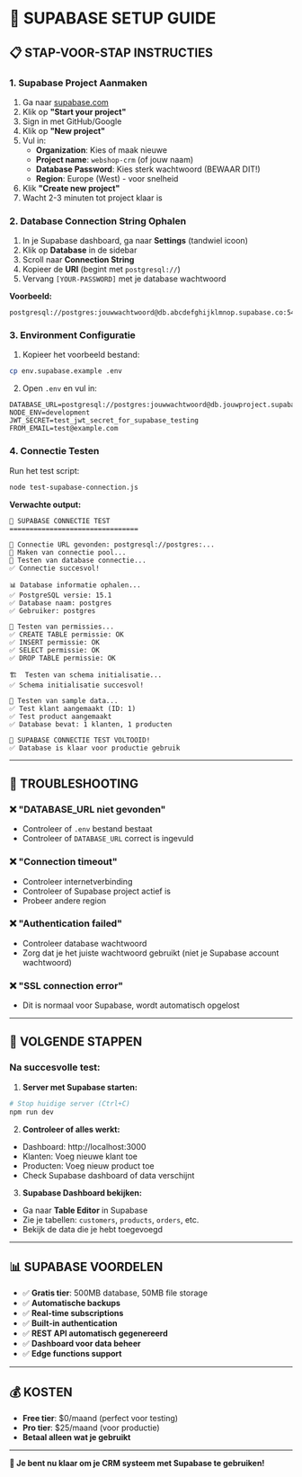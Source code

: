 # 🚀 SUPABASE SETUP GUIDE

## 📋 **STAP-VOOR-STAP INSTRUCTIES**

### **1. Supabase Project Aanmaken**

1. Ga naar [supabase.com](https://supabase.com)
2. Klik op **"Start your project"**
3. Sign in met GitHub/Google
4. Klik op **"New project"**
5. Vul in:
   - **Organization**: Kies of maak nieuwe
   - **Project name**: `webshop-crm` (of jouw naam)
   - **Database Password**: Kies sterk wachtwoord (BEWAAR DIT!)
   - **Region**: Europe (West) - voor snelheid
6. Klik **"Create new project"**
7. Wacht 2-3 minuten tot project klaar is

### **2. Database Connection String Ophalen**

1. In je Supabase dashboard, ga naar **Settings** (tandwiel icoon)
2. Klik op **Database** in de sidebar
3. Scroll naar **Connection String**
4. Kopieer de **URI** (begint met `postgresql://`)
5. Vervang `[YOUR-PASSWORD]` met je database wachtwoord

**Voorbeeld:**
```
postgresql://postgres:jouwwachtwoord@db.abcdefghijklmnop.supabase.co:5432/postgres
```

### **3. Environment Configuratie**

1. Kopieer het voorbeeld bestand:
```bash
cp env.supabase.example .env
```

2. Open `.env` en vul in:
```env
DATABASE_URL=postgresql://postgres:jouwwachtwoord@db.jouwproject.supabase.co:5432/postgres
NODE_ENV=development
JWT_SECRET=test_jwt_secret_for_supabase_testing
FROM_EMAIL=test@example.com
```

### **4. Connectie Testen**

Run het test script:
```bash
node test-supabase-connection.js
```

**Verwachte output:**
```
🚀 SUPABASE CONNECTIE TEST
================================

🔗 Connectie URL gevonden: postgresql://postgres:...
📡 Maken van connectie pool...
🔌 Testen van database connectie...
✅ Connectie succesvol!

📊 Database informatie ophalen...
✅ PostgreSQL versie: 15.1
✅ Database naam: postgres
✅ Gebruiker: postgres

🔐 Testen van permissies...
✅ CREATE TABLE permissie: OK
✅ INSERT permissie: OK
✅ SELECT permissie: OK
✅ DROP TABLE permissie: OK

🏗️  Testen van schema initialisatie...
✅ Schema initialisatie succesvol!

📝 Testen van sample data...
✅ Test klant aangemaakt (ID: 1)
✅ Test product aangemaakt
✅ Database bevat: 1 klanten, 1 producten

🎉 SUPABASE CONNECTIE TEST VOLTOOID!
✅ Database is klaar voor productie gebruik
```

---

## 🔧 **TROUBLESHOOTING**

### **❌ "DATABASE_URL niet gevonden"**
- Controleer of `.env` bestand bestaat
- Controleer of `DATABASE_URL` correct is ingevuld

### **❌ "Connection timeout"**
- Controleer internetverbinding
- Controleer of Supabase project actief is
- Probeer andere region

### **❌ "Authentication failed"**
- Controleer database wachtwoord
- Zorg dat je het juiste wachtwoord gebruikt (niet je Supabase account wachtwoord)

### **❌ "SSL connection error"**
- Dit is normaal voor Supabase, wordt automatisch opgelost

---

## 🎯 **VOLGENDE STAPPEN**

### **Na succesvolle test:**

1. **Server met Supabase starten:**
```bash
# Stop huidige server (Ctrl+C)
npm run dev
```

2. **Controleer of alles werkt:**
- Dashboard: http://localhost:3000
- Klanten: Voeg nieuwe klant toe
- Producten: Voeg nieuw product toe
- Check Supabase dashboard of data verschijnt

3. **Supabase Dashboard bekijken:**
- Ga naar **Table Editor** in Supabase
- Zie je tabellen: `customers`, `products`, `orders`, etc.
- Bekijk de data die je hebt toegevoegd

---

## 📊 **SUPABASE VOORDELEN**

- ✅ **Gratis tier**: 500MB database, 50MB file storage
- ✅ **Automatische backups**
- ✅ **Real-time subscriptions**
- ✅ **Built-in authentication**
- ✅ **REST API automatisch gegenereerd**
- ✅ **Dashboard voor data beheer**
- ✅ **Edge functions support**

---

## 💰 **KOSTEN**

- **Free tier**: $0/maand (perfect voor testing)
- **Pro tier**: $25/maand (voor productie)
- **Betaal alleen wat je gebruikt**

---

**🎉 Je bent nu klaar om je CRM systeem met Supabase te gebruiken!**

